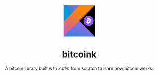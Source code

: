 <p align="center">
  <img src="bitcoink-logo.png" alt="Bitcoink Logo" width="100"/>
</p>

<h1 align="center">bitcoink</h1>
<p align="center">
  A bitcoin library built with <i>kotlin</i> from scratch to learn how bitcoin works.
</p>
